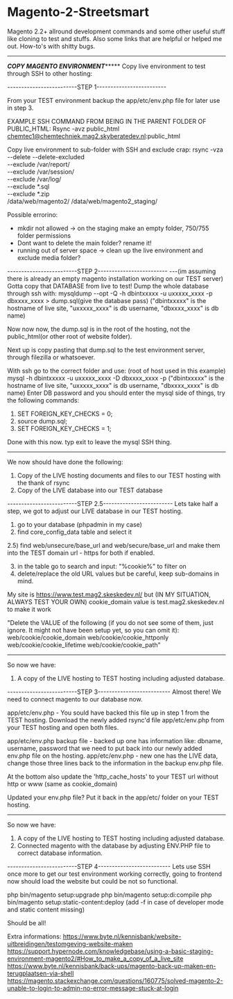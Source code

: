 # Magento-2-Streetsmart
Magento 2.2+ allround development commands and some other useful stuff like cloning to test and stuffs. Also some links that are helpful or helped me out. How-to's with shitty bugs.

-------------------------------------------
*******COPY MAGENTO ENVIRONMENT************
Copy live environment to test through SSH to other hosting: 

-------------------------STEP 1-------------------------

From your TEST environment backup the app/etc/env.php file for later use in step 3. 

EXAMPLE SSH COMMAND FROM BEING IN THE PARENT FOLDER OF PUBLIC_HTML: 
Rsync -avz public_html chemtec1@chemtechniek.mag2.skyberatedev.nl:public_html

Copy live environment to sub-folder with SSH and exclude crap: 
rsync -vza --delete --delete-excluded \
--exclude /var/report/ \
--exclude /var/session/ \
--exclude /var/log/ \
--exclude \*.sql \
--exclude \*.zip \
/data/web/magento2/ /data/web/magento2_staging/
 
 Possible errorino:
 - mkdir not allowed -> on the staging make an empty folder, 750/755 folder permissions
  - Dont want to delete the main folder? rename it!
 - running out of server space -> clean up the live environment and exclude media folder?
 
-------------------------STEP 2-------------------------
---(im assuming there is already an empty magento installation working on our TEST server)
Gotta copy that DATABASE from live to test! 
Dump the whole database through ssh with: 
 mysqldump --opt -Q -h dbintxxxxx -u uxxxxx_xxxx -p dbxxxx_xxxx > dump.sql(give the database pass)
  ("dbintxxxxx" is the hostname of live site, "uxxxxx_xxxx" is db username, "dbxxxx_xxxx" is db name)

Now now now, the dump.sql is in the root of the hosting, not the public_html(or other root of website folder). 

Next up is copy pasting that dump.sql to the test environment server, through filezilla or whatsoever. 

With ssh go to the correct folder and use: (root of host used in this example)
mysql -h dbintxxxxx -u uxxxxx_xxxx -D dbxxxx_xxxx -p
   ("dbintxxxxx" is the hostname of live site, "uxxxxx_xxxx" is db username, "dbxxxx_xxxx" is db name)
Enter DB password and you should enter the mysql side of things, try the following commands: 
1. SET FOREIGN_KEY_CHECKS = 0;
2. source dump.sql;
3. SET FOREIGN_KEY_CHECKS = 1;

Done with this now. typ exit to leave the mysql SSH thing. 

 ---------------------------------------------------------
 
 We now should have done the following: 
 1) Copy of the LIVE hosting documents and files to our TEST hosting with the thank of rsync
 2) Copy of the LIVE database into our TEST database
 
 -------------------------STEP 2.5-------------------------
 Lets take half a step, we got to adjust our LIVE database in our TEST hosting. 
 1) go to your database (phpadmin in my case)
 2) find core_config_data table and select it
 
 2.5) find web/unsecure/base_url and web/secure/base_url and make them into the TEST domain url - https for both if enabled.
 
 3) in the table go to search and input: "%cookie%" to filter on
 4) delete/replace the old URL values but be careful, keep sub-domains in mind.
 
 My site is https://www.test.mag2.skeskedev.nl/ but (IN MY SITUATION, ALWAYS TEST YOUR OWN)
 cookie_domain value is test.mag2.skeskedev.nl to make it work
 
"Delete the VALUE of the following (if you do not see some of them, just ignore. It might not have been setup yet, so you can omit it):
web/cookie/cookie_domain
web/cookie/cookie_httponly
web/cookie/cookie_lifetime
web/cookie/cookie_path"
 
  ---------------------------------------------------------
  
 So now we have: 
 1) A copy of the LIVE hosting to TEST hosting including adjusted database.
 
  -------------------------STEP 3--------------------------
Almost there! We need to connect magento to our database now. 

app/etc/env.php - You sould have backed this file up in step 1 from the TEST hosting. 
Download the newly added rsync'd file app/etc/env.php from your TEST hosting and open both files. 

app/etc/env.php backup file - backed up one has information like: dbname, username, password that we need to put back into our newly added env.php file on the hosting. 
app/etc/env.php - new one has the LIVE data, change those three lines back to the information in the backup env.php file.

At the bottom also update the     'http_cache_hosts' to your TEST url without http or www (same as cookie_domain)

Updated your env.php file? Put it back in the app/etc/ folder on your TEST hosting. 

  ---------------------------------------------------------
 
 So now we have: 
 1) A copy of the LIVE hosting to TEST hosting including adjusted database.
 2) Connected magento with the database by adjusting ENV.PHP file to correct database information. 
 
  -------------------------STEP 4--------------------------
Lets use SSH once more to get our test environment working correctly, going to frontend now should load the website but could be not so functional.

php bin/magento setup:upgrade
php bin/magento setup:di:compile
php bin/magento setup:static-content:deploy (add -f in case of developer mode and static content missing) 

 Should be all! 
 
 
 Extra informations:
 https://www.byte.nl/kennisbank/website-uitbreidingen/testomgeving-website-maken
 https://support.hypernode.com/knowledgebase/using-a-basic-staging-environment-magento2/#How_to_make_a_copy_of_a_live_site
 https://www.byte.nl/kennisbank/back-ups/magento-back-up-maken-en-terugplaatsen-via-shell
 https://magento.stackexchange.com/questions/160775/solved-magento-2-unable-to-login-to-admin-no-error-message-stuck-at-login
